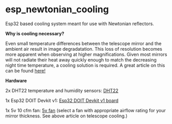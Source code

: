 # esp_newtonian_cooling
Esp32 based cooling system meant for use with Newtonian reflectors.

**Why is cooling necessary?**

Even small temperature differences between the telescope mirror and the ambient air result in image degradatation. This loss of resolution becomes more apparent when observing at higher magnifications. Given most mirrors will not radiate their heat away quickly enough to  match the decreasing night time temperature, a cooling solution is required. A great article on this can be found [here!](https://www.fpi-protostar.com/bgreer/fanselect.htm)

**Hardware**

2x DHT22 temperature and humidity sensors: [DHT22](https://www.aliexpress.com/item/32901733917.html?spm=a2g0o.productlist.0.0.2852bd0cHSo2Kb&algo_pvid=980de48b-a609-4085-9dd3-a356819071b6&algo_expid=980de48b-a609-4085-9dd3-a356819071b6-0&btsid=0ab6f82215819887757151207e16a8&ws_ab_test=searchweb0_0,searchweb201602_,searchweb201603_tm)

1x Esp32 DOIT Devkit v1: [Esp32 DOIT Devkit v1 board](https://www.aliexpress.com/item/32799253567.html?spm=a2g0o.productlist.0.0.7a9d7508kSwOZm&algo_pvid=2f43cc4a-fbef-46d8-b716-5135b8f98bb4&algo_expid=2f43cc4a-fbef-46d8-b716-5135b8f98bb4-0&btsid=0ab50f4415819889697527557e9416&ws_ab_test=searchweb0_0,searchweb201602_,searchweb201603_)

1x 5v 10 cfm fan: [5v fan](https://www.mouser.com/Thermal-Management/Fans-Blowers/_/N-axg88) (select a fan with appropriate airflow rating for your mirror thickness. See above article on telescope cooling.)
